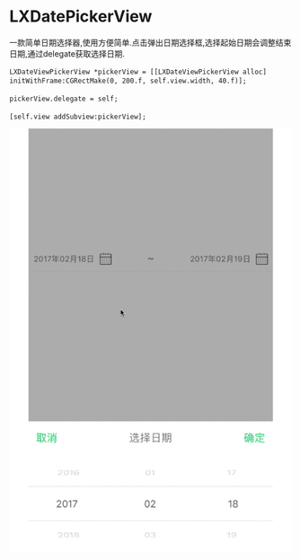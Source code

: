 # LXDatePickerView
一款简单日期选择器,使用方便简单.点击弹出日期选择框,选择起始日期会调整结束日期,通过delegate获取选择日期.	
    
    LXDateViewPickerView *pickerView = [[LXDateViewPickerView alloc] initWithFrame:CGRectMake(0, 200.f, self.view.width, 40.f)];
    
    pickerView.delegate = self;
    
    [self.view addSubview:pickerView];
		
![image](Demo.gif)
